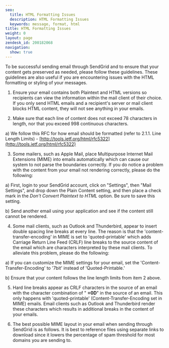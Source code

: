 ```yaml
---
seo:
  title: HTML Formatting Issues
  description: HTML Formatting Issues
  keywords: message, format, html
title: HTML Formatting Issues
weight: 0
layout: page
zendesk_id: 200182068
navigation:
  show: true
---
```


To be successful sending email through SendGrid and to ensure that your content gets preserved as needed, please follow these guidelines. These guidelines are also useful if you are encountering issues with the HTML formatting or styling of your messages.

1.  Ensure your email contains both Plaintext and HTML versions so recipients can view the information within the mail client of their choice. If you only send HTML emails and a recipient's server or mail client blocks HTML content, they will not see anything in your emails.

2.  Make sure that each line of content does not exceed 78 characters in length, nor that you exceed 998 continuous characters.

a) We follow this RFC for how email should be formatted (refer to 2.1.1.  Line Length Limits) - [http://tools.ietf.org/html/rfc5322](http://tools.ietf.org/html/rfc5322)

3.  Some mailers, such as Apple Mail, place Multipurpose Internet Mail Extensions (MIME) into emails automatically which can cause our system to not parse the boundaries correctly. If you do notice a problem with the content from your email not rendering correctly, please do the following:

a) First, login to your SendGrid account, click on "Settings", then "Mail Settings", and drop down the Plain Content setting, and then place a check mark in the _Don't Convert Plaintext to HTML_ option. Be sure to save this setting.

b) Send another email using your application and see if the content still cannot be rendered.

4.  Some mail clients, such as Outlook and Thunderbird, appear to insert double spacing line breaks at every line. The reason is that the 'content-transfer-encoding' in MIME is set to 'quoted-printable' which adds Carriage Return Line Feed (CRLF) line breaks to the source content of the email which are characters interpreted by these mail clients. To alleviate this problem, please do the following:

a)  If you can customize the MIME settings for your email, set the 'Content-Transfer-Encoding' to '7bit' instead of 'Quoted-Printable.'

b)  Ensure that your content follows the line length limits from item 2 above. 

5. Hard line breaks appear as CRLF characters in the source of an email with the character combination of " **=0D**" in the source of an email. This only happens with 'quoted-printable' (Content-Transfer-Encoding set in MIME) emails. Email clients such as Outlook and Thunderbird render these characters which results in additional breaks in the content of your emails. 

6.  The best possible MIME layout in your email when sending through SendGrid is as follows. It is best to reference files using separate links to download since it lowers the percentage of spam threshold for most domains you are sending to.

 

